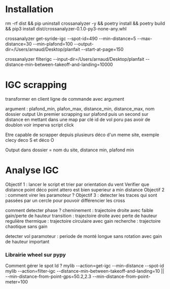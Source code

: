 # Installation

rm -rf dist && pip uninstall crossanalyzer -y && poetry install && poetry build && pip3 install dist/crossanalyzer-0.1.0-py3-none-any.whl

crossanalyzer get-syride-igc --spot-id=490 --min-distance=5 --max-distance=30 --min-plafond=100 --output-dir=/Users/arnaud/Desktop/planfait --start-at-page=150

crossanalyzer filterigc --input-dir=/Users/arnaud/Desktop/planfait --distance-min-between-takeoff-and-landing=10000

# IGC scrapping

transformer en client ligne de commande avec argument

argument : plafond_min, plafon_max, distance_min, distance_max, nom dossier output
Un premier scrapping sur plafond puis un second sur distance en mettant dans une map par clé id de vol poru pas avoir de doublon
voir imperva script click 

Etre capable de scrapper depuis plusieurs déco d'un meme site, exemple clecy deco S et déco O

Output dans dossier = nom du site, distance min, plafond min

# Analyse IGC 

Objectif 1 : lancer le script et trier par orientation du vent
Verifier que distance point déco point attero est bien superieur a min distance
Objectif 2 : comment virer les paramoteur ?
Objectif 3 : detecter les traces qui sont passées par un cercle pour pouvoir différencier les cross

comment detecter phase ? 
cheminement : trajectoire droite avec faible gain/perte de hauteur
transition : trajectoire droite avec perte de hauteur regulière
thermique : trajectoire circulaire avec gain
recherche : trajectoire chaotique sans gain

detecter vol paramoteur : periode de monté longue sans rotation avec gain de hauteur important


### Librairie wheel sur pypy
Comment gérer le spot Id ?
mylib --action=get-igc --min-distance --spot-id
mylib --action=filter-igc --distance-min-between-takeoff-and-landing=10 || --min-distance-from-point-gps=50.2,2.3 --min-distance-from-point-meter=100
